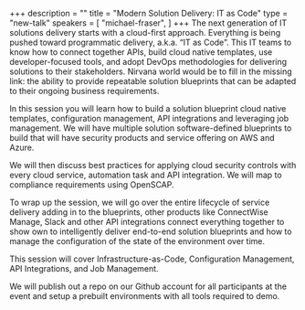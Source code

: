 +++
description = ""
title = "Modern Solution Delivery: IT as Code"
type = "new-talk"
speakers = [
        "michael-fraser",
]
+++
The next generation of IT solutions delivery starts with a cloud-first approach. Everything is being pushed toward programmatic delivery, a.k.a. “IT as Code”. This IT teams to know how to connect together APIs, build cloud native templates, use developer-focused tools, and adopt DevOps methodologies for delivering solutions to their stakeholders. Nirvana world would be to fill in the missing link: the ability to provide repeatable solution blueprints that can be adapted to their ongoing business requirements.

In this session you will learn how to build a solution blueprint cloud native templates, configuration management, API integrations and leveraging job management. We will have multiple solution software-defined blueprints to build that will have security products and service offering on AWS and Azure.

We will then discuss best practices for applying cloud security controls with every cloud service, automation task and API integration. We will map to compliance requirements using OpenSCAP.

To wrap up the session, we will go over the entire lifecycle of service delivery adding in to the blueprints, other products like ConnectWise Manage, Slack and other API integrations connect everything together to show own to intelligently deliver end-to-end solution blueprints and how to manage the configuration of the state of the environment over time.

This session will cover Infrastructure-as-Code, Configuration Management, API Integrations, and Job Management.

We will publish out a repo on our Github account for all participants at the event and setup a prebuilt environments with all tools required to demo.